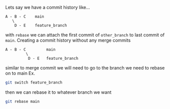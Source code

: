 Lets say we have a commit history like...
```
A - B - C    main
   \
    D - E    feature_branch
```

with `rebase` we can attach the first commit of `other_branch` to  last commit of `main`. Creating a commit history without any merge commits

```
A - B - C         main
         \
          D - E   feature_branch
```

similar to merge commit we will need to go to the branch we need to rebase on to main
Ex.
```bash
git switch feature_branch
```
then we can rebase it to whatever branch we want
```bash
git rebase main
```
